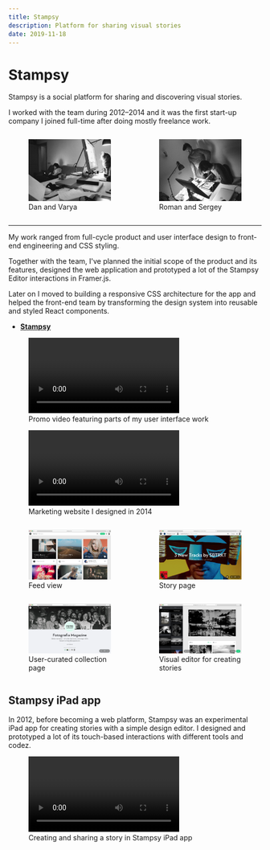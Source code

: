```yaml
---
title: Stampsy
description: Platform for sharing visual stories
date: 2019-11-18
---
```


# Stampsy

Stampsy is a social platform for sharing and discovering visual stories.

I worked with the team during 2012&ndash;2014 and it was the first start-up
company I joined full-time after doing mostly freelance work.

<div class="full-bleed" style="display: grid; column-gap: 1rem; grid-template-columns: repeat(2,1fr)">
  <figure>
    <img src="/img/about/stampsy/dan_and_varya.jpg" />
    <figcaption>Dan and Varya</figcaption>
  </figure>
  <figure>
    <img src="/img/about/stampsy/roman_and_sergey.jpg" />
    <figcaption>Roman and Sergey</figcaption>
  </figure>
</div>

---

My work ranged from full-cycle product and user interface design to front-end
engineering and CSS styling.

Together with the team, I've planned the initial scope of the product and its
features, designed the web application and prototyped a lot of the Stampsy
Editor interactions in Framer.js.

Later on I moved to building a responsive CSS architecture for the app and
helped the front-end team by transforming the design system into reusable and
styled React components.

- **[Stampsy](https://stampsy.com)**

<figure class="full-bleed">
  <video controls autoplay><source src="/img/about/stampsy/stampsy-web.mp4" /></video>
  <figcaption>Promo video featuring parts of my user interface work</figcaption>
</figure>

<figure class="full-bleed">
  <video controls><source src="/img/about/stampsy/stampsy-site.mp4" /></video>
  <figcaption>Marketing website I designed in 2014</figcaption>
</figure>

<div class="full-bleed" style="display: grid; column-gap: 1rem; grid-template-columns: repeat(2,1fr)">
  <figure>
    <img src="/img/about/stampsy/stampsy-web-0.png" />
    <figcaption>Feed view</figcaption>
  </figure>
  <figure>
    <img src="/img/about/stampsy/stampsy-web-1.png" />
    <figcaption>Story page</figcaption>
  </figure>
  <figure>
    <img src="/img/about/stampsy/stampsy-web-2.png" />
    <figcaption>User-curated collection page</figcaption>
  </figure>
  <figure>
    <img src="/img/about/stampsy/stampsy-web-3.png" />
    <figcaption>Visual editor for creating stories</figcaption>
  </figure>
</div>

## Stampsy iPad app

In 2012, before becoming a web platform, Stampsy was an experimental iPad app
for creating stories with a simple design editor. I designed and prototyped a
lot of its touch-based interactions with different tools and codez.

<figure class="full-bleed">
  <video controls autoplay loop=true><source src="/img/about/stampsy/stampsy-ipad.mp4"/></video>
  <figcaption>Creating and sharing a story in Stampsy iPad app</figcaption>
</figure>

